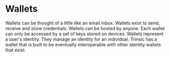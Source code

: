 # Wallets

Wallets can be thought of a little like an email inbox. Wallets exist to send, receive and store credentials. Wallets can be hosted by anyone. Each wallet can only be accessed by a set of keys stored on devices.
Wallets represent a user's identity. They manage an identity for an individual. 
Trinsic has a wallet that is built to be eventually interoperable with other identity wallets that exist.